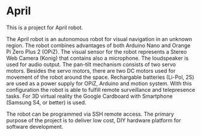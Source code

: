 # April

This is a project for April robot.

The April robot is an autonomous robot for visual navigation in an unknown region.
The robot combines advantages of both Arduino Nano and Orange Pi Zero Plus 2 (OPiZ).
The visual sensor for the robot represents a Stereo Web Camera (Konig) that contains also
a microphone. The loudspeaker is used for audio output. The pan-tilt mechanism consists of
two servo motors. Besides the servo motors, there are two DC motors used for movement of the robot
around the space. Rechargable batteries (Li-Pol, 2S) are used as a power supply for OPiZ, Arduino 
and motion system.
With this configuration the robot is able to fulfill remote surveillance and telepresence tasks.
For 3D virtual reality the Google Cardboard with Smartphone (Samsung S4, or better) is used.

The robot can be programmed via SSH remote access.
The primary purpose of the project is to deliver low cost, DIY hardware platform for software development.

